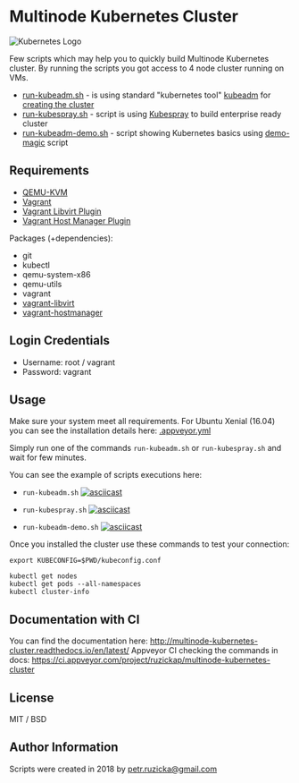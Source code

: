 # Multinode Kubernetes Cluster

![Kubernetes Logo](https://upload.wikimedia.org/wikipedia/en/0/00/Kubernetes_%28container_engine%29.png)

Few scripts which may help you to quickly build Multinode Kubernetes cluster.
By running the scripts you got access to 4 node cluster running on VMs.

* [run-kubeadm.sh](run-kubeadm.sh) - is using standard "kubernetes tool" [kubeadm](https://github.com/kubernetes/kubeadm) for [creating the cluster](https://kubernetes.io/docs/setup/independent/create-cluster-kubeadm/)
* [run-kubespray.sh](run-kubespray.sh) - script is using [Kubespray](https://github.com/kubernetes-incubator/kubespray) to build enterprise ready cluster
* [run-kubeadm-demo.sh](run-kubeadm-demo.sh) - script showing Kubernetes basics using [demo-magic](https://github.com/paxtonhare/demo-magic) script


## Requirements
* [QEMU-KVM](https://en.wikibooks.org/wiki/QEMU/Installing_QEMU)
* [Vagrant](https://www.vagrantup.com/downloads.html)
* [Vagrant Libvirt Plugin](https://github.com/pradels/vagrant-libvirt)
* [Vagrant Host Manager Plugin](https://github.com/devopsgroup-io/vagrant-hostmanager)

Packages (+dependencies):
* git
* kubectl
* qemu-system-x86
* qemu-utils
* vagrant
* [vagrant-libvirt](https://github.com/vagrant-libvirt/vagrant-libvirt)
* [vagrant-hostmanager](https://github.com/devopsgroup-io/vagrant-hostmanager)


## Login Credentials

* Username: root / vagrant
* Password: vagrant


## Usage

Make sure your system meet all requirements.
For Ubuntu Xenial (16.04) you can see the installation details here: [.appveyor.yml](https://github.com/ruzickap/multinode_kubernetes_cluster/blob/57872864d3ab3b23013baebf3ef7269a7dd078a1/.appveyor.yml)

Simply run one of the commands `run-kubeadm.sh` or `run-kubespray.sh` and wait for few minutes.

You can see the example of scripts executions here:

* `run-kubeadm.sh`
[![asciicast](https://asciinema.org/a/174963.png)](https://asciinema.org/a/174963)

* `run-kubespray.sh`
[![asciicast](https://asciinema.org/a/174965.png)](https://asciinema.org/a/174965)

* `run-kubeadm-demo.sh`
[![asciicast](https://asciinema.org/a/177189.png)](https://asciinema.org/a/177189)

Once you installed the cluster use these commands to test your connection:

```
export KUBECONFIG=$PWD/kubeconfig.conf

kubectl get nodes
kubectl get pods --all-namespaces
kubectl cluster-info
```


## Documentation with CI

You can find the documentation here: http://multinode-kubernetes-cluster.readthedocs.io/en/latest/
Appveyor CI checking the commands in docs: https://ci.appveyor.com/project/ruzickap/multinode-kubernetes-cluster


## License

MIT / BSD


## Author Information

Scripts were created in 2018 by <petr.ruzicka@gmail.com>
